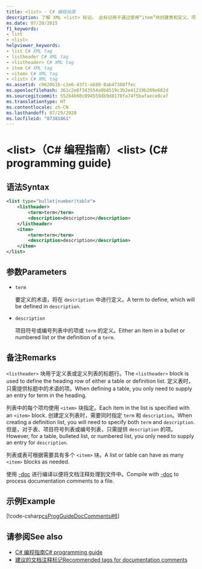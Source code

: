 ```yaml
---
title: <list> - C# 编程指南
description: 了解 XML <list> 标记。 此标记用于通过使用“item”块创建表和定义、项目符号列表或编号列表。
ms.date: 07/20/2015
f1_keywords:
- list
- <list>
helpviewer_keywords:
- list C# XML tag
- listheader C# XML tag
- <listheader> C# XML tag
- item C# XML tag
- <item> C# XML tag
- <list> C# XML tag
ms.assetid: c9620b1b-c2e6-43f1-ab88-8ab47308ffec
ms.openlocfilehash: 361c2e6f343554a9b8519c3b2e41219b209e682d
ms.sourcegitcommit: 552b4b60c094559db9d8178fa74f5bafaece0caf
ms.translationtype: HT
ms.contentlocale: zh-CN
ms.lasthandoff: 07/29/2020
ms.locfileid: "87381861"
---
```

# <a name="list-c-programming-guide"></a><span data-ttu-id="ef84c-105">\<list>（C# 编程指南）</span><span class="sxs-lookup"><span data-stu-id="ef84c-105">\<list> (C# programming guide)</span></span>

## <a name="syntax"></a><span data-ttu-id="ef84c-106">语法</span><span class="sxs-lookup"><span data-stu-id="ef84c-106">Syntax</span></span>

```xml
<list type="bullet|number|table">
    <listheader>
        <term>term</term>
        <description>description</description>
    </listheader>
    <item>
        <term>term</term>
        <description>description</description>
    </item>
</list>
```

## <a name="parameters"></a><span data-ttu-id="ef84c-107">参数</span><span class="sxs-lookup"><span data-stu-id="ef84c-107">Parameters</span></span>

- `term`

  <span data-ttu-id="ef84c-108">要定义的术语，将在 `description` 中进行定义。</span><span class="sxs-lookup"><span data-stu-id="ef84c-108">A term to define, which will be defined in `description`.</span></span>

- `description`

  <span data-ttu-id="ef84c-109">项目符号或编号列表中的项或 `term` 的定义。</span><span class="sxs-lookup"><span data-stu-id="ef84c-109">Either an item in a bullet or numbered list or the definition of a `term`.</span></span>
  
## <a name="remarks"></a><span data-ttu-id="ef84c-110">备注</span><span class="sxs-lookup"><span data-stu-id="ef84c-110">Remarks</span></span>

<span data-ttu-id="ef84c-111">`<listheader>` 块用于定义表或定义列表的标题行。</span><span class="sxs-lookup"><span data-stu-id="ef84c-111">The `<listheader>` block is used to define the heading row of either a table or definition list.</span></span> <span data-ttu-id="ef84c-112">定义表时，只需提供标题中的术语的项。</span><span class="sxs-lookup"><span data-stu-id="ef84c-112">When defining a table, you only need to supply an entry for term in the heading.</span></span>

<span data-ttu-id="ef84c-113">列表中的每个项均使用 `<item>` 块指定。</span><span class="sxs-lookup"><span data-stu-id="ef84c-113">Each item in the list is specified with an `<item>` block.</span></span> <span data-ttu-id="ef84c-114">创建定义列表时，需要同时指定 `term` 和 `description`。</span><span class="sxs-lookup"><span data-stu-id="ef84c-114">When creating a definition list, you will need to specify both `term` and `description`.</span></span> <span data-ttu-id="ef84c-115">但是，对于表、项目符号列表或编号列表，只需提供 `description` 的项。</span><span class="sxs-lookup"><span data-stu-id="ef84c-115">However, for a table, bulleted list, or numbered list, you only need to supply an entry for `description`.</span></span>

<span data-ttu-id="ef84c-116">列表或表可根据需要具有多个 `<item>` 块。</span><span class="sxs-lookup"><span data-stu-id="ef84c-116">A list or table can have as many `<item>` blocks as needed.</span></span>

<span data-ttu-id="ef84c-117">使用 [-doc](../../language-reference/compiler-options/doc-compiler-option.md) 进行编译以便将文档注释处理到文件中。</span><span class="sxs-lookup"><span data-stu-id="ef84c-117">Compile with [-doc](../../language-reference/compiler-options/doc-compiler-option.md) to process documentation comments to a file.</span></span>

## <a name="example"></a><span data-ttu-id="ef84c-118">示例</span><span class="sxs-lookup"><span data-stu-id="ef84c-118">Example</span></span>

[!code-csharp[csProgGuideDocComments#6](~/samples/snippets/csharp/VS_Snippets_VBCSharp/csProgGuideDocComments/CS/DocComments.cs#6)]

## <a name="see-also"></a><span data-ttu-id="ef84c-119">请参阅</span><span class="sxs-lookup"><span data-stu-id="ef84c-119">See also</span></span>

- [<span data-ttu-id="ef84c-120">C# 编程指南</span><span class="sxs-lookup"><span data-stu-id="ef84c-120">C# programming guide</span></span>](../index.md)
- [<span data-ttu-id="ef84c-121">建议的文档注释标记</span><span class="sxs-lookup"><span data-stu-id="ef84c-121">Recommended tags for documentation comments</span></span>](./recommended-tags-for-documentation-comments.md)
